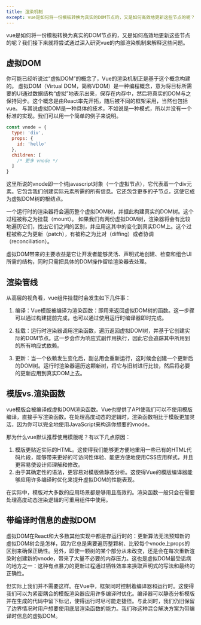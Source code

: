 ```yaml
---
title: 渲染机制
except: vue是如何将一份模板转换为真实的DOM节点的，又是如何高效地更新这些节点的呢？我们接下来就将尝试通过深入研究vue的内部渲染机制来解释这些问题。
---
```

vue是如何将一份模板转换为真实的DOM节点的，又是如何高效地更新这些节点的呢？我们接下来就将尝试通过深入研究vue的内部渲染机制来解释这些问题。
## 虚拟DOM
你可能已经听说过“虚拟DOM”的概念了，Vue的渲染机制正是基于这个概念构建的。
虚拟DOM（Virtual DOM，简称VDOM）是一种编程概念，意为将目标所需要的UI通过数据结构“虚拟”地表示出来，保存在内存中，然后将真实的DOM与之保持同步。这个概念是由React率先开拓，随后被不同的框架采用，当然也包括vue。
与其说虚拟DOM是一种具体的技术，不如说是一种模式，所以并没有一个标准的实现。我们可以用一个简单的例子来说明。
```javascript
const vnode = {
  type: 'div',
  props: {
    id: 'hello'
  },
  children: [
    /* 更多 vnode */
  ]
}
```
这里所说的vnode即一个纯javascript对象（一个虚拟节点），它代表着一个div元素。它包含我们创建实际元素所需的所有信息。它还包含更多的子节点，这使它成为虚拟DOM树的根结点。

一个运行时的渲染器将会遍历整个虚拟DOM树，并据此构建真实的DOM树。这个过程被称之为挂载（mount）。
如果我们有两份虚拟DOM树，渲染器将会有比较地遍历它们，找出它们之间的区别，并应用这其中的变化到真实DOM上。这个过程被称之为更新（patch），有被称之为比对（diffing）或者协调（reconciliation）。

虚拟DOM带来的主要收益是它让开发者能够灵活、声明式地创建、检查和组合UI所需的结构，同时只需把具体的DOM操作留给渲染器去处理。

## 渲染管线
从高层的视角看，vue组件挂载时会发生如下几件事：
1. 编译：Vue模版被编译为渲染函数：即用来返回虚拟DOM树的函数。这一步骤可以通过构建提前完成，也可以通过使用运行时编译器即时完成。

2. 挂载：运行时渲染器调用渲染函数，遍历返回虚拟DOM树，并基于它创建实际的DOM节点。这一步会作为响应式副作用执行，因此它会追踪其中所用到的所有响应式依赖。

3. 更新：当一个依赖发生变化后，副总用会重新运行，这时候会创建一个更新后的DOM树。运行时渲染器遍历这颗新树，将它与旧树进行比较，然后将必要的更新应用到真实DOM上去。

## 模版vs.渲染函数
vue模版会被编译成虚拟DOM渲染函数。Vue也提供了API使我们可以不使用模版编译，直接手写渲染函数。在处理高度动态的逻辑时，渲染函数相比于模版更加灵活，因为你可以完全地使用JavaScript来构造你想要的vnode。

那为什么vue默认推荐使用模版呢？有以下几点原因：
1. 模版更贴近实际的HTML。这使得我们能够更方便地重用一些已有的HTML代码片段，能够带来更好的可访问性体验、能更方便地使用CSS应用样式，并且更容易使设计师理解和修改。
2. 由于其确定性的语法，更容易对模版做静态分析。这使得Vue的模版编译器能够应用许多编译时优化来提升虚拟DOM的性能表现。

在实际中，模版对大多数的应用场景都是够用且高效的。渲染函数一般只会在需要处理高度动态渲染逻辑的可重用组件中使用。


## 带编译时信息的虚拟DOM
虚拟DOM在React和大多数其他实现中都是存运行时的：更新算法无法预知新的虚拟DOM树会是怎样，因为它总是需要遍历整颗树、比较每个vnode上props的区别来确保正确性。另外，即使一颗树的某个部分从未改变，还是会在每次重新渲染时创建新的vnode，带来了大量不必要的内存压力。这也是虚拟DOM最受诟病的地方之一：这种有点暴力的更新过程通过牺牲效率来换取声明式的写法和最终的正确性。

但实际上我们并不需要这样。在Vue中，框架同时控制着编译器和运行时。这使得我们可以为紧密耦合的模版渲染器应用许多编译时优化。编译器可以静态分析模版并在生成的代码中留下标记，使得运行时尽可能走捷径。与此同时，我们仍旧保留了边界情况时用户想要使用底层渲染函数的能力。我们称这种混合解决方案为带编译时信息的虚拟DOM。